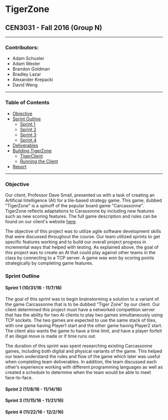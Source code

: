# TigerZone
## CEN3031 - Fall 2016 (Group N)
---

### Contributors:
* Adam Schuster
* Adam Wexler
* Brandon Goldman
* Bradley Lazar
* Alexander Krepacki
* David Weng

---

### Table of Contents

* [Objective](#objective)
* [Sprint Outline](#sprint-outline)
  * [Sprint 1](#sprint-1)
  * [Sprint 2](#sprint-2)
  * [Sprint 3](#sprint-3)
  * [Sprint 4](#sprint-4)
* [Deliverables](#deliverables)
* [Building TigerZone](#building-tigerzone)
  * [TigerClient](#tigerclient)
  * [Running the Client](#running-the-client)
* [Report](#report)

--- 

### Objective
Our client, Professor Dave Small, presented us with a task of creating an Artificial Intelligence (AI) for a tile-based strategy game. This game, dubbed "TigerZone" is a spinoff of the popular board game "Carcassonne". TigerZone reflects adaptations to Carassonne by including new features such as new scoring features. The full game description and rules can be found on our client's website [here](http://www.cise.ufl.edu/~dts/cen3031/TigerZone%20v2.2.pdf).

The objective of this project was to utilize agile software development skills that were discussed throughout the course. Our team utilized sprints to get specific features working and to build our overall project progress in incremental ways that helped with testing. As explained above, the goal of this project was to create an AI that could play against other teams in the class by connecting to a TCP server. A game was won by scoring points strategically by completing game features.

### Sprint Outline

#### Sprint 1 (10/31/16 - 11/7/16)
The goal of this sprint was to begin brainstorming a solution to a variant of the game Carcassonne that is to be dubbed “Tiger Zone” by our client. Our client determined this project must have a networked competition server that has the ability for two AI clients to play two games simultaneously using TCP sockets. The two games are expected to use the same stack of tiles, with one game having Player1 start and the other game having Player2 start. The client also wants the game to have a time limit, and have a player forfeit if an illegal move is made or if time runs out.

The duration of this sprint was spent researching existing Carcassonne games, including both digital and physical variants of the game. This helped our team understand the rules and flow of the game which later was useful when completing team deliverables. In addition, the team discussed each other’s experience working with different programming languages as well as created a schedule to determine when the team would be able to meet face-to-face.

#### Sprint 2 (11/8/16 - 11/14/16)

#### Sprint 3 (11/15/16 - 11/21/16)

#### Sprint 4 (11/22/16 - 12/2/16)